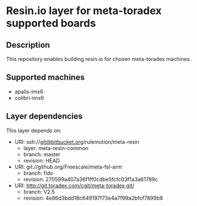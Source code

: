 # Resin.io layer for meta-toradex supported boards

## Description
This repository enables building resin.io for chosen meta-toradex machines.

## Supported machines
* apalis-imx6
* colibri-imx6

## Layer dependencies

This layer depends on:

* URI: ssh://git@bitbucket.org/rulemotion/meta-resin
    * layer: meta-resin-common
    * branch: master
    * revision: HEAD
* URI: git://github.org/Freescale/meta-fsl-arm
    * branch: fido
    * revision: 270599a407a36f1ff0cdbe5fcfc03f1a3a61789c
* URI: http://git.toradex.com/cgit/meta-toradex.git/
    * branch: V2.5
    * revision: 4e86d3bdd18c649197f73e4a7f99a2bfcf7899b8
